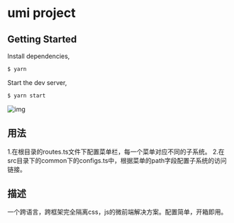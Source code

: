 # umi project

## Getting Started

Install dependencies,

```bash
$ yarn
```

Start the dev server,

```bash
$ yarn start
```

![img](https://github.com/youtsider/MicroFrontEnd/blob/master/demo1.gif)

## 用法

1.在根目录的routes.ts文件下配置菜单栏，每一个菜单对应不同的子系统。
2.在src目录下的common下的configs.ts中，根据菜单的path字段配置子系统的访问链接。

## 描述

一个跨语言，跨框架完全隔离css，js的微前端解决方案。配置简单，开箱即用。
